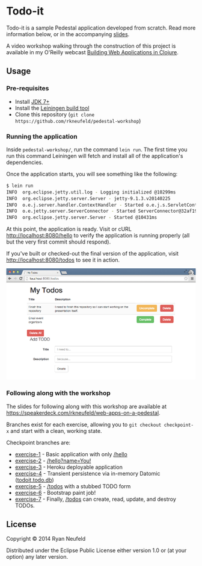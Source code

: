 # Todo-it

Todo-it is a sample Pedestal application developed from scratch. Read more information below, or in the accompanying [slides](https://speakerdeck.com/rkneufeld/web-apps-on-a-pedestal).

A video workshop walking through the construction of this project is available in my O'Reilly webcast [Building Web Applications in Clojure](http://www.oreilly.com/pub/e/3039).

## Usage

### Pre-requisites

* Install [JDK 7+](http://bit.ly/java-download)
* Install the [Leiningen build tool](http://leiningen.org/#install)
* Clone this repository (`git clone https://github.com/rkneufeld/pedestal-workshop`)

### Running the application

Inside `pedestal-workshop/`, run the command `lein run`. The first
time you run this command Leiningen will fetch and install all of the
application's dependencies.

Once the application starts, you will see something like the following:

```sh
$ lein run
INFO  org.eclipse.jetty.util.log - Logging initialized @10299ms
INFO  org.eclipse.jetty.server.Server - jetty-9.1.3.v20140225
INFO  o.e.j.server.handler.ContextHandler - Started o.e.j.s.ServletContextHandler@6d0433ee{/,null,AVAILABLE}
INFO  o.e.jetty.server.ServerConnector - Started ServerConnector@32af198c{HTTP/1.1}{0.0.0.0:8080}
INFO  org.eclipse.jetty.server.Server - Started @10431ms
```

At this point, the application is ready. Visit or cURL
<http://localhost:8080/hello> to verify the application is running
properly (all but the very first commit should respond).

If you've built or checked-out the final version of the application, visit <http://localhost:8080/todos> to see it in action.

![Screenshot of the finished application](screenshot.png)

### Following along with the workshop

The slides for following along with this workshop are available at <https://speakerdeck.com/rkneufeld/web-apps-on-a-pedestal>.

Branches exist for each exercise, allowing you to `git checkout
checkpoint-x` and start with a clean, working state.

Checkpoint branches are:

* [exercise-1](../../tree/exercise-1) - Basic application with only [/hello](localhost:8080/hello)
* [exercise-2](../../tree/exercise-2) - [/hello?name=You!](localhost:8080/hello?name=you!)
* [exercise-3](../../tree/exercise-3) - Heroku deployable application
* [exercise-4](../../tree/exercise-4) - Transient persistence via in-memory Datomic ([todoit.todo.db](src/todoit/todo/db.clj))
* [exercise-5](../../tree/exercise-5) - [/todos](localhost:8080/todos) with a stubbed TODO form
* [exercise-6](../../tree/exercise-6) - Bootstrap paint job!
* [exercise-7](../../tree/exercise-7) - Finally, [/todos](localhost:8080/todos) can create, read, update, and destroy TODOs.

## License

Copyright © 2014 Ryan Neufeld

Distributed under the Eclipse Public License either version 1.0 or (at
your option) any later version.
